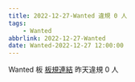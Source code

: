 ```yaml
---
title: 2022-12-27-Wanted 違規 0 人
tags:
    - Wanted
abbrlink: 2022-12-27-Wanted
date: Wanted-2022-12-27 12:00:00
---
```

Wanted 板 [板規連結](https://www.ptt.cc/bbs/Wanted/M.1608829773.A.D3B.html)
昨天違規 0 人
